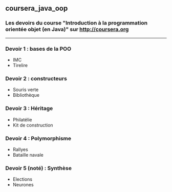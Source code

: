 ## coursera_java_oop

### Les devoirs du course "Introduction à la programmation orientée objet (en Java)" sur http://coursera.org

---

### Devoir 1 : bases de la POO 
- IMC
- Tirelire

### Devoir 2 : constructeurs 
- Souris verte
- Bibliothèque

### Devoir 3 : Héritage 
- Philatélie
- Kit de construction

### Devoir 4 : Polymorphisme
- Rallyes
- Bataille navale

### Devoir 5 (noté) : Synthèse 
- Elections
- Neurones